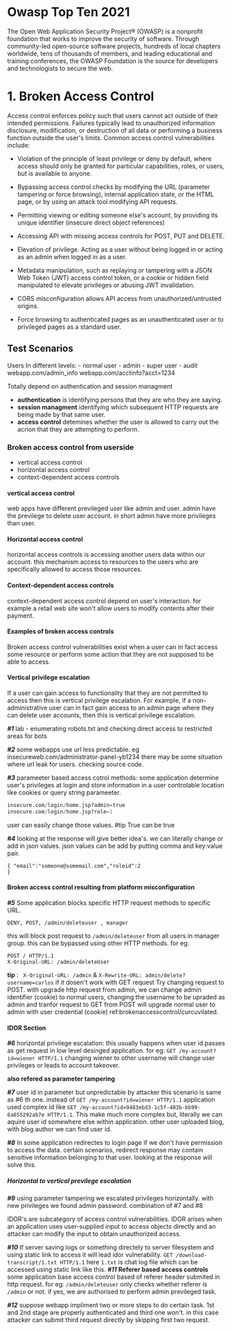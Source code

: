 
# Owasp Top Ten 2021

The Open Web Application Security Project® (OWASP) is a nonprofit foundation that works to improve the security of software. Through community-led open-source software projects, hundreds of local chapters worldwide, tens of thousands of members, and leading educational and training conferences, the OWASP Foundation is the source for developers and technologists to secure the web.

# 1. Broken Access Control

Access control enforces policy such that users cannot act outside of their intended permissions. Failures typically lead to unauthorized information disclosure, modification, or destruction of all data or performing a business function outside the user's limits. Common access control vulnerabilities include:

-   Violation of the principle of least privilege or deny by default, where access should only be granted for particular capabilities, roles, or users, but is available to anyone.
    
-   Bypassing access control checks by modifying the URL (parameter tampering or force browsing), internal application state, or the HTML page, or by using an attack tool modifying API requests.
    
-   Permitting viewing or editing someone else's account, by providing its unique identifier (insecure direct object references)
    
-   Accessing API with missing access controls for POST, PUT and DELETE.
    
-   Elevation of privilege. Acting as a user without being logged in or acting as an admin when logged in as a user.
    
-   Metadata manipulation, such as replaying or tampering with a JSON Web Token (JWT) access control token, or a cookie or hidden field manipulated to elevate privileges or abusing JWT invalidation.
    
-   CORS misconfiguration allows API access from unauthorized/untrusted origins.
    
-   Force browsing to authenticated pages as an unauthenticated user or to privileged pages as a standard user.


## Test Scenarios
Users In different levels:
	- normal user
	- admin
	- super user
	- audit
webapp.com/admin_info
webapp.com/acctinfo?acct=1234

 Totally depend on authentication and session managment
 - **authentication** is identifying persons that they are who they are saying.
 - **session managment** identifying which subsequent HTTP requests are being made by that same user.
 - **access control** detemines whether the user is allowed to carry out the acrion that they are attempting to perform.

### Broken access control from userside
- vertical access control 
- horizontal access control
- context-dependent access controls

#### vertical access control
web apps  have different previleged user like admin and user. admin have the previlege to delete user account. in short admin have more privileges than user. 

#### Horizontal access control
horizontal access controls is accessing another users data within our account. this mechanism access to resources to the users who are specifically allowed to access those resources.

#### Context-dependent access controls
context-dependent access control depend on user's interaction. for example a retail web site won't  allow users to modify contents after their payment.

#### Examples of broken access controls

Broken access control vulnerabilities exist when a user can in fact access some resource or perform some action that they are not supposed to be able to access.

#### Vertical privilege escalation

If a user can gain access to functionality that they are not permitted to access then this is vertical privilege escalation. For example, if a non-administrative user can in fact gain access to an admin page where they can delete user accounts, then this is vertical privilege escalation.


***#1*** lab - enumerating robots.txt and checking direct access to restricted areas for bots

***#2*** some webapps use url less predictable. eg insecureweb.com/administrator-panel-yb1234
there may be some situation where url leak for users.
checking source code.

***#3*** parameeter based access cotrol methods: some application determine user's privileges at login and store information in a user controlable location like cookies or query string parameeter. 
```python
insecure.com/login/home.jsp?admin=true
insecure.com/login/home.jsp?role=1
```
user can easily change those values. #tip True can be true

***#4*** looking at the response will give better idea's. we can literally change or add in json values. json values can be add by putting comma and key:value pair.
```
{ "email":"someone@somemail.com","roleid":2
}
```
#### Broken access control resulting from platform misconfiguration
***#5*** Some application blocks specific HTTP request methods to specific URL.
```
DENY, POST, /admin/deleteuser , manager
```
this will block post request to `/admin/deleteuser` from all users in manager group.
this can be bypassed using other HTTP methods.
for eg:
```http
POST / HTTP/1.1  
X-Original-URL: /admin/deleteUser
```
**tip** : ` X-Original-URL: /admin` & `X-Rewrite-URL: admin/delete?username=carlos`  if it dosen't work with GET request Try changing request to POST.
with upgrade http request from admin, we can change admin identifier (cookie) to normal users, changing the username to be upraded as admin and tranfor request to GET from POST will upgrade normal user to admin with user credential (cookie) ref:brokenaccesscontrol/curcuvilated.

#### IDOR Section
***#6*** horizontal privilege escalation: this usually happens when user id passes as get request in low level desinged application.
for eg: `GET /my-account?id=wiener HTTP/1.1` changing wiener to other username will change user privileges or leads to account takeover.

**also refered as parameter tampering** 

***#7*** user id in parameter but unpredictable by attacker
this scenario is same as #6 th one. instead of `GET /my-account?id=wiener HTTP/1.1` application used complex id like `GET /my-account?id=9483ebd3-1c5f-403b-bb99-6a655292ab7e HTTP/1.1`. This make much more complex but, literally we can aquire user id somewhere else within application. other user uploaded blog, with blog author we can find user id.

***#8*** In some application redirectes to login page if we don't have permission to access the data. certain scenarios, redirect response may contain sensitive information belonging to that user.
looking at the response will solve this.

##### Horizontal to vertical previlege escalation
***#9*** using parameter tampering we escalated privileges horizontally. with new privileges we found admin password. combination of #7 and #8

IDOR's are subcategory of access control vulnerabilities. IDOR arises when an application uses user-supplied input to access objects directly and an attacker can modify the input to obtain unauthorized access.

***#10*** If server saving logs or something directely to server filesystem and using static link to access it will lead idor vulnerability.
`GET /download-transcript/1.txt HTTP/1.1` here `1.txt` is chat log file which can be accessed using static link like this.
***#11*** **Referer based access controls** some application base access control based of referer header submited in http request. for eg: `/admin/deleteuser` only checks whether referer is `/admin` or not. if yes, we are authorised to perform admin previleged task.

***#12*** suppose webapp impliment two or more steps to do certain task. 1st and 2nd stage are properly authenticated and third one won't. in this case attacker can submit third request directly by skipping first two request.